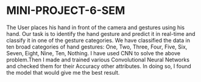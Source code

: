 # MINI-PROJECT-6-SEM

The User places his hand in front of the camera and gestures using his hand. Our task is to identify the hand gesture and predict it in real-time and classify it in one of the gesture categories. We have classified the data in ten broad categories of hand gestures: One, Two, Three, Four, Five, Six, Seven, Eight, Nine, Ten, Nothing. 
I have used CNN to solve the above problem.Then I made and trained various Convolutional Neural Networks and checked them for their Accuracy other attributes. In doing so, I found the model that would give me the best result. 

